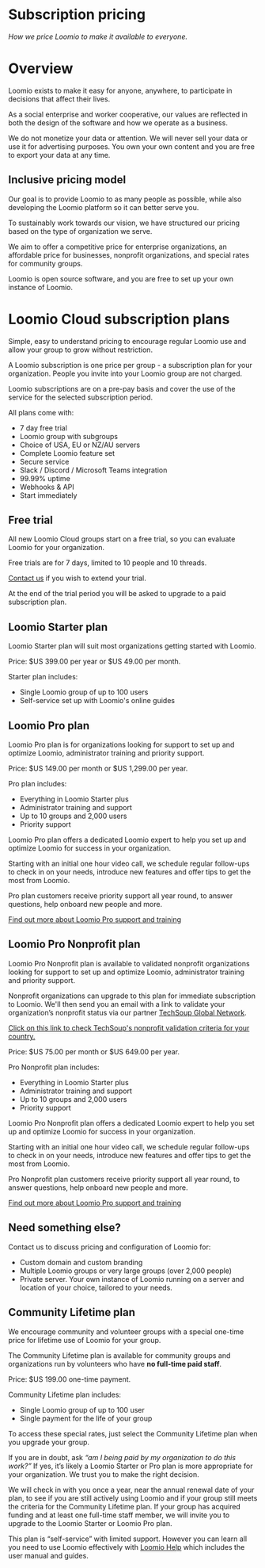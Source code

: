 # Subscription pricing
_How we price Loomio to make it available to everyone._

# Overview
Loomio exists to make it easy for anyone, anywhere, to participate in decisions that affect their lives.

As a social enterprise and worker cooperative, our values are reflected in both the design of the software and how we operate as a business.

We do not monetize your data or attention. We will never sell your data or use it for advertising purposes. You own your own content and you are free to export your data at any time.

## Inclusive pricing model
Our goal is to provide Loomio to as many people as possible, while also developing the Loomio platform so it can better serve you.

To sustainably work towards our vision, we have structured our pricing based on the type of organization we serve.

We aim to offer a competitive price for enterprise organizations, an affordable price for businesses, nonprofit organizations, and special rates for community groups.

Loomio is open source software, and you are free to set up your own instance of Loomio.

# Loomio Cloud subscription plans
Simple, easy to understand pricing to encourage regular Loomio use and allow your group to grow without restriction.  

A Loomio subscription is one price per group - a subscription plan for your organization. People you invite into your Loomio group are not charged.

Loomio subscriptions are on a pre-pay basis and cover the use of the service for the selected subscription period.

All plans come with:
- 7 day free trial
- Loomio group with subgroups
- Choice of USA, EU or NZ/AU servers
- Complete Loomio feature set
- Secure service
- Slack / Discord / Microsoft Teams integration
- 99.99% uptime
- Webhooks & API
- Start immediately

## Free trial
All new Loomio Cloud groups start on a free trial, so you can evaluate Loomio for your organization.

Free trials are for 7 days, limited to 10 people and 10 threads.

[Contact us](https://www.loomio.com/contact) if you wish to extend your trial.

At the end of the trial period you will be asked to upgrade to a paid subscription plan.

## Loomio Starter plan
Loomio Starter plan will suit most organizations getting started with Loomio.

Price: $US 399.00 per year or $US 49.00 per month.

Starter plan includes:
- Single Loomio group of up to 100 users
- Self-service set up with Loomio's online guides

## Loomio Pro plan
Loomio Pro plan is for organizations looking for support to set up and optimize Loomio, administrator training and priority support.

Price: $US 149.00 per month or $US 1,299.00 per year.

Pro plan includes:
- Everything in Loomio Starter plus
- Administrator training and support
- Up to 10 groups and 2,000 users
- Priority support

Loomio Pro plan offers a dedicated Loomio expert to help you set up and optimize Loomio for success in your organization.

Starting with an initial one hour video call, we schedule regular follow-ups to check in on your needs, introduce new features and offer tips to get the most from Loomio.

Pro plan customers receive priority support all year round, to answer questions, help onboard new people and more.

[Find out more about Loomio Pro support and training](
https://help.loomio.com/en/policy/subscriptions/pro_support/)

## Loomio Pro Nonprofit plan
Loomio Pro Nonprofit plan is available to validated nonprofit organizations looking for support to set up and optimize Loomio, administrator training and priority support.

Nonprofit organizations can upgrade to this plan for immediate subscription to Loomio. We'll then send you an email with a link to validate your organization’s nonprofit status via our partner [TechSoup Global Network](https://www.techsoup.org/).

[Click on this link to check TechSoup's nonprofit validation criteria for your country.](https://www.techsoup.global/techsoup-local-ngo-definitions)

Price: $US 75.00 per month or $US 649.00 per year.

Pro Nonprofit plan includes:
- Everything in Loomio Starter plus
- Administrator training and support
- Up to 10 groups and 2,000 users
- Priority support

Loomio Pro Nonprofit plan offers a dedicated Loomio expert to help you set up and optimize Loomio for success in your organization.

Starting with an initial one hour video call, we schedule regular follow-ups to check in on your needs, introduce new features and offer tips to get the most from Loomio.

Pro Nonprofit plan customers receive priority support all year round, to answer questions, help onboard new people and more.

[Find out more about Loomio Pro support and training](
https://help.loomio.com/en/policy/subscriptions/pro_support/)

## Need something else?
Contact us to discuss pricing and configuration of Loomio for:
- Custom domain and custom branding
- Multiple Loomio groups or very large groups (over 2,000 people)
- Private server. Your own instance of Loomio running on a server and location of your choice, tailored to your needs.

## Community Lifetime plan
We encourage community and volunteer groups with a special one-time price for lifetime use of Loomio for your group.

The Community Lifetime plan is available for community groups and organizations run by volunteers who have **no full-time paid staff**.

Price: $US 199.00 one-time payment.

Community Lifetime plan includes:
- Single Loomio group of up to 100 user
- Single payment for the life of your group

To access these special rates, just select the Community Lifetime plan when you upgrade your group.

If you are in doubt, ask *“am I being paid by my organization to do this work?”* If yes, it’s likely a Loomio Starter or Pro plan is more appropriate for your organization. We trust you to make the right decision.  

We will check in with you once a year, near the annual renewal date of your plan, to see if you are still actively using Loomio and if your group still meets the criteria for the Community Lifetime plan. If your group has acquired funding and at least one full-time staff member, we will invite you to upgrade to the Loomio Starter or Loomio Pro plan.

This plan is “self-service” with limited support. However you can learn all you need to use Loomio effectively with [Loomio Help](https://help.loomio.com) which includes the user manual and guides.
